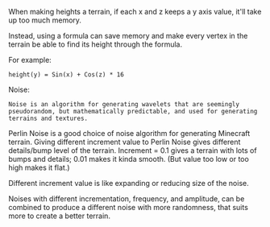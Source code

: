 When making heights a terrain, if each x and z keeps a y axis value, it'll take up too much memory.

Instead, using a formula can save memory and make every vertex in the terrain be able to find its height through the formula.

For example:

    height(y) = Sin(x) + Cos(z) * 16

Noise:

    Noise is an algorithm for generating wavelets that are seemingly pseudorandom, but mathematically predictable, and used for generating terrains and textures.

Perlin Noise is a good choice of noise algorithm for generating Minecraft terrain.
Giving different increment value to Perlin Noise gives different details/bump level of the terrain. Increment = 0.1 gives a terrain with lots of bumps and details; 0.01 makes it kinda smooth. (But value too low or too high makes it flat.)

Different increment value is like expanding or reducing size of the noise.

Noises with different incrementation, frequency, and amplitude, can be combined to produce a different noise with more randomness, that suits more to create a better terrain.
